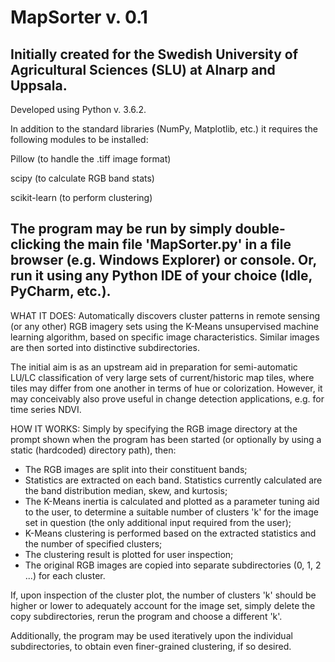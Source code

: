 # MapSorter v. 0.1
Initially created for the Swedish University of Agricultural Sciences (SLU) at Alnarp and Uppsala.
----------------
Developed using Python v. 3.6.2.

In addition to the standard libraries (NumPy, Matplotlib, etc.) it requires the following modules to be installed:

Pillow (to handle the .tiff image format)

scipy (to calculate RGB band stats)

scikit-learn (to perform clustering)

The program may be run by simply double-clicking the main file 'MapSorter.py' in a file browser (e.g. Windows Explorer) or console. Or, run it using any Python IDE of your choice (Idle, PyCharm, etc.).
-----------------

WHAT IT DOES:
Automatically discovers cluster patterns in remote sensing (or any other) RGB imagery sets using the K-Means unsupervised machine learning algorithm, based on specific image characteristics. Similar images are then sorted into distinctive subdirectories.

The initial aim is as an upstream aid in preparation for semi-automatic LU/LC classification of very large sets of current/historic map tiles, where tiles may differ from one another in terms of hue or colorization. However, it may conceivably also prove useful in change detection applications, e.g. for time series NDVI.

HOW IT WORKS:
Simply by specifying the RGB image directory at the prompt shown when the program has been started (or optionally by using a static (hardcoded) directory path), then:

- The RGB images are split into their constituent bands;
- Statistics are extracted on each band. Statistics currently calculated are the band distribution median, skew, and kurtosis;
- The K-Means inertia is calculated and plotted as a parameter tuning aid to the user, to determine a suitable number of clusters 'k' for the image set in question (the only additional input required from the user);
- K-Means clustering is performed based on the extracted statistics and the number of specified clusters;
- The clustering result is plotted for user inspection;
- The original RGB images are copied into separate subdirectories (0, 1, 2 ...) for each cluster.

If, upon inspection of the cluster plot, the number of clusters 'k' should be higher or lower to adequately account for the image set, simply delete the copy subdirectories, rerun the program and choose a different 'k'.

Additionally, the program may be used iteratively upon the individual subdirectories, to obtain even finer-grained clustering, if so desired.
